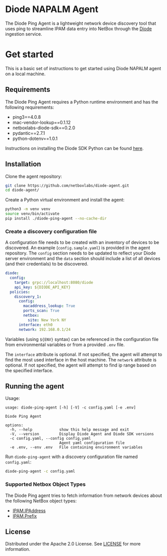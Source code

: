 # Diode NAPALM Agent

The Diode Ping Agent is a lightweight network device discovery tool that uses ping to streamline IPAM data entry into NetBox through the [Diode](https://github.com/netboxlabs/diode) ingestion service.

# Get started

This is a basic set of instructions to get started using Diode NAPALM agent on a local machine.

## Requirements

The Diode Ping Agent requires a Python runtime environment and has the following requirements:
- ping3==4.0.8
- mac-vendor-lookup==0.1.12
- netboxlabs-diode-sdk==0.2.0
- pydantic==2.7.1
- python-dotenv==1.0.1

Instructions on installing the Diode SDK Python can be found [here](https://github.com/netboxlabs/diode-sdk-python).

## Installation

Clone the agent repository:

```bash
git clone https://github.com/netboxlabs/diode-agent.git
cd diode-agent/
```

Create a Python virtual environment and install the agent:

```bash
python3 -m venv venv
source venv/bin/activate
pip install ./diode-ping-agent --no-cache-dir
```

### Create a discovery configuration file

A configuration file needs to be created with an inventory of devices to be discovered. An example (`config.sample.yaml`) is provided in the agent repository. The `config` section needs to be updated to reflect your Diode server environment and the `data` section should include a list of all devices (and their credentials) to be discovered.

```yaml
diode:
  config:
    target: grpc://localhost:8080/diode
    api_key: ${DIODE_API_KEY}
  policies:
    discovery_1:
      config:
        macaddress_lookup: True
        ports_scan: True
        netbox:
          site: New York NY
      interface: eth0
      network: 192.168.0.1/24
```

Variables (using `${ENV}` syntax) can be referenced in the configuration file from environmental variables or from a provided `.env` file.

The `interface` attribute is optional. If not specified, the agent will attempt to find the most used interface in the host machine.
The `network` attribute is optional. If not specified, the agent will attempt to find ip range based on the specified interface.


## Running the agent

Usage:

```
usage: diode-ping-agent [-h] [-V] -c config.yaml [-e .env]

Diode Ping Agent

options:
  -h, --help            show this help message and exit
  -V, --version         Display Diode Agent and Diode SDK versions
  -c config.yaml, --config config.yaml
                        Agent yaml configuration file
  -e .env, --env .env   File containing environment variables
```

Run `diode-ping-agent` with a discovery configuration file named `config.yaml`:

```bash
diode-ping-agent -c config.yaml
```

### Supported Netbox Object Types

The Diode Ping agent tries to fetch information from network devices about the following NetBox object types:

- [IPAM.IPAddress](https://netboxlabs.com/docs/netbox/en/stable/models/ipam/ipaddress/)
- [IPAM.Prefix](https://netboxlabs.com/docs/netbox/en/stable/models/ipam/prefix/)

## License

Distributed under the Apache 2.0 License. See [LICENSE](./LICENSE) for more information.
